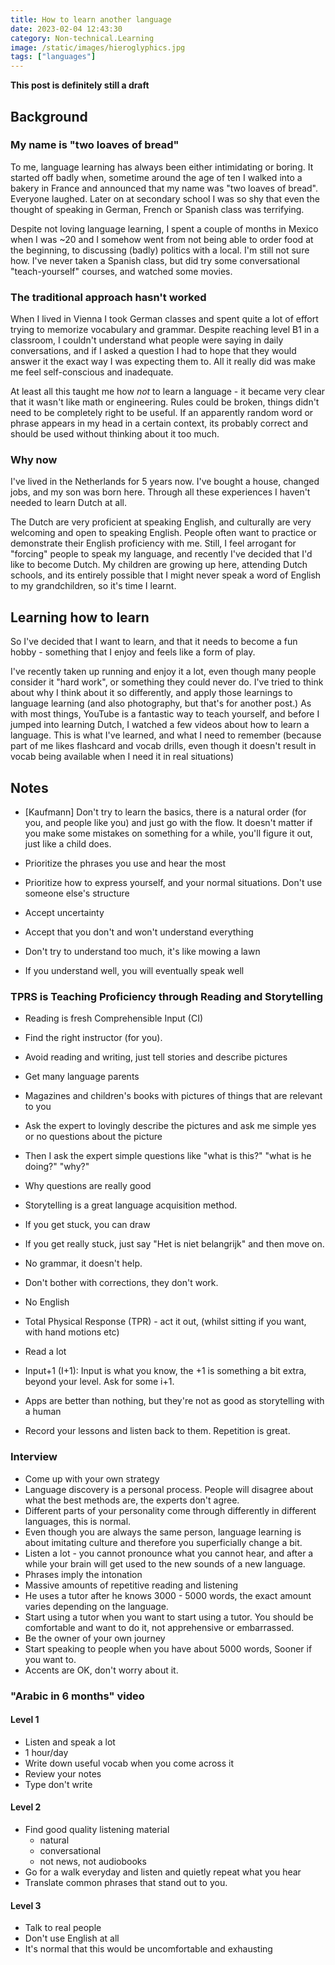 ```yaml
---
title: How to learn another language
date: 2023-02-04 12:43:30
category: Non-technical.Learning
image: /static/images/hieroglyphics.jpg
tags: ["languages"]
---
```


**This post is definitely still a draft**
<TOCInline toc={props.toc} exclude='Contents' toHeading={2} />

## Background

### My name is "two loaves of bread"

To me, language learning has always been either intimidating or boring. It started off badly when,
sometime around the age of ten I walked into a bakery in France and announced that my name was "two
loaves of bread". Everyone laughed. Later on at secondary school I was so shy that even the thought
of speaking in German, French or Spanish class was terrifying.

Despite not loving language learning, I spent a couple of months in Mexico when I was ~20 and I
somehow went from not being able to order food at the beginning, to discussing (badly) politics with
a local. I'm still not sure how. I've never taken a Spanish class, but did try some conversational
"teach-yourself" courses, and watched some movies.

### The traditional approach hasn't worked

When I lived in Vienna I took German classes and spent quite a lot of effort trying to memorize
vocabulary and grammar. Despite reaching level B1 in a classroom, I couldn't understand what people
were saying in daily conversations, and if I asked a question I had to hope that they would answer
it the exact way I was expecting them to. All it really did was make me feel self-conscious and
inadequate.

At least all this taught me how _not_ to learn a language - it became very clear that it wasn't like
math or engineering. Rules could be broken, things didn't need to be completely right to be useful.
If an apparently random word or phrase appears in my head in a certain context, its probably correct
and should be used without thinking about it too much.

### Why now

I've lived in the Netherlands for 5 years now. I've bought a house, changed jobs, and my son was
born here. Through all these experiences I haven't needed to learn Dutch at all.

The Dutch are very proficient at speaking English, and culturally are very welcoming and open to speaking English. People often
want to practice or demonstrate their English proficiency with me. Still, I feel arrogant for
"forcing" people to speak my language, and recently I've decided that I'd like to become Dutch. My
children are growing up here, attending Dutch schools, and its entirely possible that I might never
speak a word of English to my grandchildren, so it's time I learnt.

## Learning how to learn

So I've decided that I want to learn, and that it needs to become a fun hobby - something that I
enjoy and feels like a form of play.

I've recently taken up running and enjoy it a lot, even though many people consider it "hard work",
or something they could never do. I've tried to think about why I think about it so differently, and
apply those learnings to language learning (and also photography, but that's for another post.) As
with most things, YouTube is a fantastic way to teach yourself, and before I jumped into learning
Dutch, I watched a few videos about how to learn a language. This is what I've learned, and what I
need to remember (because part of me likes flashcard and vocab drills, even though it doesn't result
in vocab being available when I need it in real situations)

## Notes

- [Kaufmann] Don't try to learn the basics, there is a natural order (for you, and people like you)
  and just go with the flow. It doesn't matter if you make some mistakes on something for a while,
  you'll figure it out, just like a child does.

- Prioritize the phrases you use and hear the most
- Prioritize how to express yourself, and your normal situations. Don't use someone else's structure

- Accept uncertainty
- Accept that you don't and won't understand everything
- Don't try to understand too much, it's like mowing a lawn

- If you understand well, you will eventually speak well

### TPRS is Teaching Proficiency through Reading and Storytelling

- Reading is fresh Comprehensible Input (CI)

- Find the right instructor (for you).
- Avoid reading and writing, just tell stories and describe pictures
- Get many language parents

- Magazines and children's books with pictures of things that are relevant to you
- Ask the expert to lovingly describe the pictures and ask me simple yes or no questions about the
  picture
- Then I ask the expert simple questions like "what is this?" "what is he doing?" "why?"
- Why questions are really good

- Storytelling is a great language acquisition method.

- If you get stuck, you can draw
- If you get really stuck, just say "Het is niet belangrijk" and then move on.
- No grammar, it doesn't help.
- Don't bother with corrections, they don't work.
- No English
- Total Physical Response (TPR) - act it out, (whilst sitting if you want, with hand motions etc)

- Read a lot
- Input+1 (I+1): Input is what you know, the +1 is something a bit extra, beyond your level. Ask for
  some i+1.

- Apps are better than nothing, but they're not as good as storytelling with a human
- Record your lessons and listen back to them. Repetition is great.

### Interview

- Come up with your own strategy
- Language discovery is a personal process. People will disagree about what the best methods are,
  the experts don't agree.
- Different parts of your personality come through differently in different languages, this is
  normal.
- Even though you are always the same person, language learning is about imitating culture and
  therefore you superficially change a bit.
- Listen a lot - you cannot pronounce what you cannot hear, and after a while your brain will get
  used to the new sounds of a new language.
- Phrases imply the intonation
- Massive amounts of repetitive reading and listening
- He uses a tutor after he knows 3000 - 5000 words, the exact amount varies depending on the
  language.
- Start using a tutor when you want to start using a tutor. You should be comfortable and want to do
  it, not apprehensive or embarrassed.
- Be the owner of your own journey
- Start speaking to people when you have about 5000 words, Sooner if you want to.
- Accents are OK, don't worry about it.

### "Arabic in 6 months" video

#### Level 1

- Listen and speak a lot
- 1 hour/day
- Write down useful vocab when you come across it
- Review your notes
- Type don't write

#### Level 2

- Find good quality listening material
  - natural
  - conversational
  - not news, not audiobooks
- Go for a walk everyday and listen and quietly repeat what you hear
- Translate common phrases that stand out to you.

#### Level 3

- Talk to real people
- Don't use English at all
- It's normal that this would be uncomfortable and exhausting

